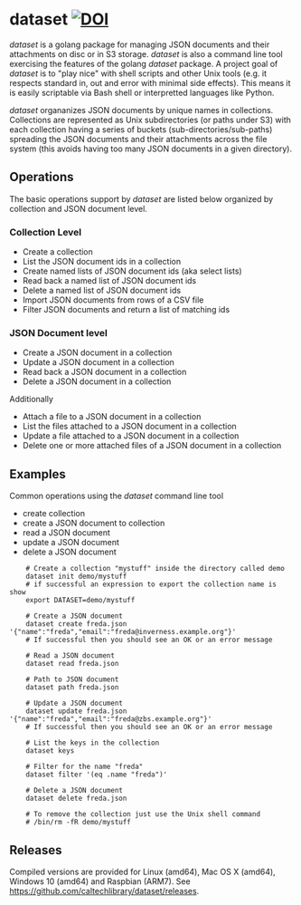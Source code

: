 
# dataset   [![DOI](https://data.caltech.edu/badge/79394591.svg)](https://data.caltech.edu/badge/latestdoi/79394591)

_dataset_ is a golang package for managing JSON documents and their attachments on disc or in S3 storage.
_dataset_ is also a command line tool exercising the features of the golang _dataset_ package.
A project goal of _dataset_ is to "play nice" with shell scripts and other Unix tools (e.g. it 
respects standard in, out and error with minimal side effects). This means it is easily scriptable
via Bash shell or interpretted languages like Python.

_dataset_ organanizes JSON documents by unique names in collections. Collections are represented
as Unix subdirectories (or paths under S3) with each collection having a series of buckets (sub-directories/sub-paths)
spreading the JSON documents and their attachments across the file system (this avoids having too many
JSON documents in a given directory).

## Operations

The basic operations support by *dataset* are listed below organized by collection and JSON document level.

### Collection Level

+ Create a collection
+ List the JSON document ids in a collection
+ Create named lists of JSON document ids (aka select lists)
+ Read back a named list of JSON document ids
+ Delete a named list of JSON document ids
+ Import JSON documents from rows of a CSV file
+ Filter JSON documents and return a list of matching ids

### JSON Document level

+ Create a JSON document in a collection
+ Update a JSON document in a collection
+ Read back a JSON document in a collection
+ Delete a JSON document in a collection

Additionally

+ Attach a file to a JSON document in a collection
+ List the files attached to a JSON document in a collection
+ Update a file attached to a JSON document in a collection
+ Delete one or more attached files of a JSON document in a collection

## Examples

Common operations using the *dataset* command line tool

+ create collection
+ create a JSON document to collection
+ read a JSON document
+ update a JSON document
+ delete a JSON document

```shell
    # Create a collection "mystuff" inside the directory called demo
    dataset init demo/mystuff
    # if successful an expression to export the collection name is show
    export DATASET=demo/mystuff

    # Create a JSON document 
    dataset create freda.json '{"name":"freda","email":"freda@inverness.example.org"}'
    # If successful then you should see an OK or an error message

    # Read a JSON document
    dataset read freda.json

    # Path to JSON document
    dataset path freda.json

    # Update a JSON document
    dataset update freda.json '{"name":"freda","email":"freda@zbs.example.org"}'
    # If successful then you should see an OK or an error message

    # List the keys in the collection
    dataset keys

    # Filter for the name "freda"
    dataset filter '(eq .name "freda")'

    # Delete a JSON document
    dataset delete freda.json

    # To remove the collection just use the Unix shell command
    # /bin/rm -fR demo/mystuff
```

## Releases

Compiled versions are provided for Linux (amd64), Mac OS X (amd64), Windows 10 (amd64) and Raspbian (ARM7). 
See https://github.com/caltechlibrary/dataset/releases.

